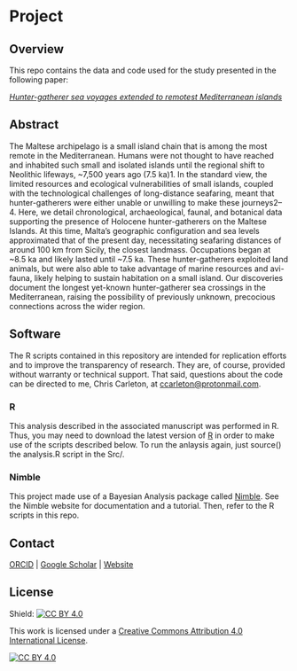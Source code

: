 # Project
## Overview
This repo contains the data and code used for the study presented in the following paper:

[*Hunter-gatherer sea voyages extended to remotest Mediterranean islands*]()

## Abstract
The Maltese archipelago is a small island chain that is among the most remote in the Mediterranean. Humans were not thought to have reached and inhabited such small and isolated islands until the regional shift to Neolithic lifeways, ~7,500 years ago (7.5 ka)1. In the standard view, the limited resources and ecological vulnerabilities of small islands, coupled with the technological challenges of long-distance seafaring, meant that hunter-gatherers were either unable or unwilling to make these journeys2–4. Here, we detail chronological, archaeological, faunal, and botanical data supporting the presence of Holocene hunter-gatherers on the Maltese Islands. At this time, Malta’s geographic configuration and sea levels approximated that of the present day, necessitating seafaring distances of around 100 km from Sicily, the closest landmass. Occupations began at ~8.5 ka and likely lasted until ~7.5 ka. These hunter-gatherers exploited land animals, but were also able to take advantage of marine resources and avi-fauna, likely helping to sustain habitation on a small island. Our discoveries document the longest yet-known hunter-gatherer sea crossings in the Mediterranean, raising the possibility of previously unknown, precocious connections across the wider region.

## Software
The R scripts contained in this repository are intended for replication efforts and to improve the transparency of research. They are, of course, provided without warranty or technical support. That said, questions about the code can be directed to me, Chris Carleton, at ccarleton@protonmail.com.

### R
This analysis described in the associated manuscript was performed in R. Thus, you may need to download the latest version of [R](https://www.r-project.org/) in order to make use of the scripts described below. To run the anlaysis again, just source() the analysis.R script in the Src/.

### Nimble
This project made use of a Bayesian Analysis package called [Nimble](https://r-nimble.org/). See the Nimble website for documentation and a tutorial. Then, refer to the R scripts in this repo.

## Contact

[ORCID](https://orcid.org/0000-0001-7463-8638) |
[Google Scholar](https://scholar.google.com/citations?hl=en&user=0ZG-6CsAAAAJ) |
[Website](https://wccarleton.me)

## License

Shield: [![CC BY 4.0][cc-by-shield]][cc-by]

This work is licensed under a
[Creative Commons Attribution 4.0 International License][cc-by].

[![CC BY 4.0][cc-by-image]][cc-by]

[cc-by]: http://creativecommons.org/licenses/by/4.0/
[cc-by-image]: https://i.creativecommons.org/l/by/4.0/88x31.png
[cc-by-shield]: https://img.shields.io/badge/License-CC%20BY%204.0-lightgrey.svg
